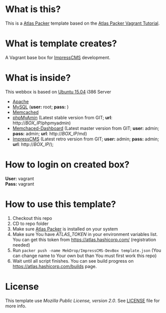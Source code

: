 # What is this?

This is a [Atlas Packer](https://www.packer.io) template based on the [Atlas Packer Vagrant Tutorial](https://github.com/hashicorp/atlas-packer-vagrant-tutorial).

# What is template creates?

A Vagrant base box for [ImpressCMS](http://impress.org) development.

# What is inside?

This webbox is based on [Ubuntu 15.04](http://releases.ubuntu.com/15.04/) i386 Server

* [Apache](http://httpd.apache.org)
* [MySQL](https://www.mysql.com) (**user:** root; **pass:** )
* [Memcached](http://memcached.org)
* [phpMyAmin](http://www.phpmyadmin.net/) (Latest stable version from GIT; **url**: http://*BOX_IP*/phpmyadmin)
* [Memchaced-Dashboard](https://github.com/bainternet/Memchaced-Dashboard) (Latest master version from GIT; **user:** admin; **pass:** admin; **url**: http://*BOX_IP*/md)
* [ImpressCMS](http://impress.org) (Latest retro version from GIT; **user:** admin; **pass:** admin; **url**: http://*BOX_IP*/);

# How to login on created box?

**User:** vagrant<br />**Pass:** vagrant

# How to use this template?

 1. Checkout this repo
 2. CD to repo folder
 3. Make sure [Atlas Packer](https://www.packer.io) is installed on your system
 4. Make sure You have *ATLAS_TOKEN* in your environment variables list. You can get this token from https://atlas.hashicorp.com/ (registration needed)
 5. Run `packer push -name MekDrop/ImpressCMS-DevBox template.json` (You can change name to Your own but than You must first work this repo)
 6. Wait until all script finishes. You can see build progress on https://atlas.hashicorp.com/builds page.

# License

This template use *Mozilla Public License, version 2.0*. See [LICENSE](https://github.com/MekDrop/impresscms-devbox-packer/blob/master/LICENSE) file for more info.
